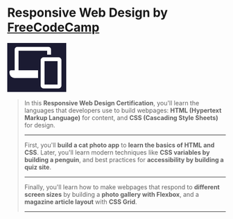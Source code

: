 # Responsive Web Design by [FreeCodeCamp](https://www.freecodecamp.org/learn/2022/responsive-web-design/)
<img src="./responsive.PNG" alt="responsive image of a computer and a phone" max-width="100%" >

> In this <b>Responsive Web Design Certification</b>, you'll learn the languages that developers use to build webpages: <b>HTML (Hypertext Markup Language)</b> for content, and <b>CSS (Cascading Style Sheets)</b> for design.
>
><hr>
> First, you'll <b>build a cat photo app</b> to <b>learn the basics of HTML and CSS</b>. Later, you'll learn modern techniques like <b>CSS variables by building a penguin</b>, and best practices for <b>accessibility by building a quiz site</b>.
>
> <hr>
> Finally, you'll learn how to make webpages that respond to <b>different screen sizes</b> by building a <b>photo gallery with Flexbox</b>, and a <b>magazine article layout</b> with <b>CSS Grid</b>.
>
> <hr>